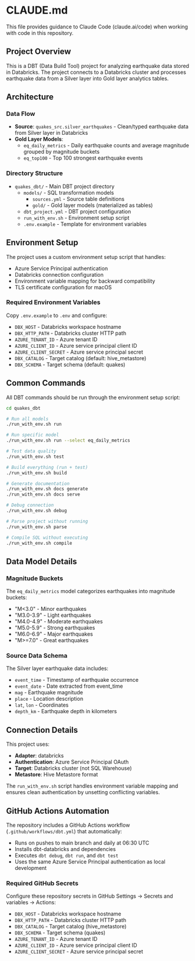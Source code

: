 # CLAUDE.md

This file provides guidance to Claude Code (claude.ai/code) when working with code in this repository.

## Project Overview

This is a DBT (Data Build Tool) project for analyzing earthquake data stored in Databricks. The project connects to a Databricks cluster and processes earthquake data from a Silver layer into Gold layer analytics tables.

## Architecture

### Data Flow
- **Source**: `quakes_src.silver_earthquakes` - Clean/typed earthquake data from Silver layer in Databricks
- **Gold Layer Models**:
  - `eq_daily_metrics` - Daily earthquake counts and average magnitude grouped by magnitude buckets
  - `eq_top100` - Top 100 strongest earthquake events

### Directory Structure
- `quakes_dbt/` - Main DBT project directory
  - `models/` - SQL transformation models
    - `sources.yml` - Source table definitions
    - `gold/` - Gold layer models (materialized as tables)
  - `dbt_project.yml` - DBT project configuration
  - `run_with_env.sh` - Environment setup script
  - `.env.example` - Template for environment variables

## Environment Setup

The project uses a custom environment setup script that handles:
- Azure Service Principal authentication
- Databricks connection configuration  
- Environment variable mapping for backward compatibility
- TLS certificate configuration for macOS

### Required Environment Variables
Copy `.env.example` to `.env` and configure:
- `DBX_HOST` - Databricks workspace hostname
- `DBX_HTTP_PATH` - Databricks cluster HTTP path
- `AZURE_TENANT_ID` - Azure tenant ID
- `AZURE_CLIENT_ID` - Azure service principal client ID
- `AZURE_CLIENT_SECRET` - Azure service principal secret
- `DBX_CATALOG` - Target catalog (default: hive_metastore)
- `DBX_SCHEMA` - Target schema (default: quakes)

## Common Commands

All DBT commands should be run through the environment setup script:

```bash
cd quakes_dbt

# Run all models
./run_with_env.sh run

# Run specific model
./run_with_env.sh run --select eq_daily_metrics

# Test data quality
./run_with_env.sh test

# Build everything (run + test)
./run_with_env.sh build

# Generate documentation
./run_with_env.sh docs generate
./run_with_env.sh docs serve

# Debug connection
./run_with_env.sh debug

# Parse project without running
./run_with_env.sh parse

# Compile SQL without executing
./run_with_env.sh compile
```

## Data Model Details

### Magnitude Buckets
The `eq_daily_metrics` model categorizes earthquakes into magnitude buckets:
- "M<3.0" - Minor earthquakes
- "M3.0-3.9" - Light earthquakes  
- "M4.0-4.9" - Moderate earthquakes
- "M5.0-5.9" - Strong earthquakes
- "M6.0-6.9" - Major earthquakes
- "M>=7.0" - Great earthquakes

### Source Data Schema
The Silver layer earthquake data includes:
- `event_time` - Timestamp of earthquake occurrence
- `event_date` - Date extracted from event_time
- `mag` - Earthquake magnitude
- `place` - Location description
- `lat`, `lon` - Coordinates
- `depth_km` - Earthquake depth in kilometers

## Connection Details

This project uses:
- **Adapter**: databricks
- **Authentication**: Azure Service Principal OAuth
- **Target**: Databricks cluster (not SQL Warehouse)
- **Metastore**: Hive Metastore format

The `run_with_env.sh` script handles environment variable mapping and ensures clean authentication by unsetting conflicting variables.

## GitHub Actions Automation

The repository includes a GitHub Actions workflow (`.github/workflows/dbt.yml`) that automatically:
- Runs on pushes to main branch and daily at 06:30 UTC
- Installs dbt-databricks and dependencies
- Executes `dbt debug`, `dbt run`, and `dbt test`
- Uses the same Azure Service Principal authentication as local development

### Required GitHub Secrets
Configure these repository secrets in GitHub Settings → Secrets and variables → Actions:
- `DBX_HOST` - Databricks workspace hostname
- `DBX_HTTP_PATH` - Databricks cluster HTTP path  
- `DBX_CATALOG` - Target catalog (hive_metastore)
- `DBX_SCHEMA` - Target schema (quakes)
- `AZURE_TENANT_ID` - Azure tenant ID
- `AZURE_CLIENT_ID` - Azure service principal client ID
- `AZURE_CLIENT_SECRET` - Azure service principal secret